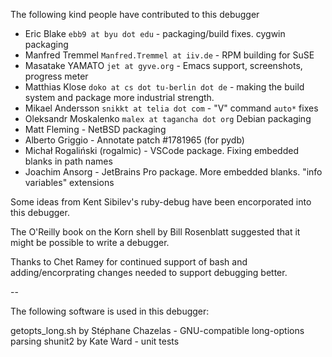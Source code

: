 The following kind people have contributed to this debugger

* Eric Blake `ebb9 at byu dot edu` - packaging/build fixes. cygwin packaging
* Manfred Tremmel `Manfred.Tremmel at iiv.de` - RPM building for SuSE
* Masatake YAMATO `jet at gyve.org` - Emacs support, screenshots, progress meter
* Matthias Klose `doko at cs dot tu-berlin dot de` - making the build system
  and package more industrial strength.
* Mikael Andersson  `snikkt at telia dot com` - "V" command `auto*` fixes
* Oleksandr Moskalenko  `malex at tagancha dot org` Debian packaging
* Matt Fleming - NetBSD packaging
* Alberto Griggio - Annotate patch #1781965 (for pydb)
* Michał Rogaliński (rogalmic)  - VSCode package. Fixing embedded blanks in path names
* Joachim Ansorg - JetBrains Pro package. More embedded blanks. "info variables" extensions

Some ideas from Kent Sibilev's ruby-debug have been encorporated into
this debugger.

The O'Reilly book on the Korn shell by Bill Rosenblatt suggested that
it might be possible to write a debugger.

Thanks to Chet Ramey for continued support of bash and
adding/encorprating changes needed to support debugging better.

--

The following software is used in this debugger:

getopts_long.sh by Stéphane Chazelas - GNU-compatible long-options parsing
shunit2 by Kate Ward - unit tests
